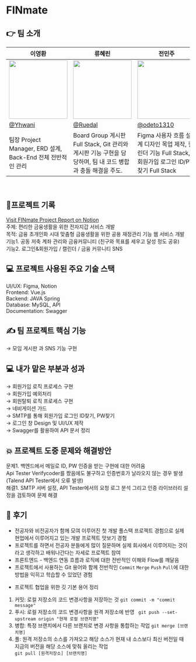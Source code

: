 # FINmate
## 👉 팀 소개

| 이영환 | 류혜린 | 전민주 | 김규현 | 윤지민 | 황근원 |
| --- | --- | --- | --- | --- | --- |
| <img width="160px" src="https://avatars.githubusercontent.com/u/97424144?v=4" /> | <img width="160px" src="https://avatars.githubusercontent.com/u/170384649?v=4" /> | <img width="160px" src="https://avatars.githubusercontent.com/u/170384535?v=4" /> | <img width="160px" src="https://avatars.githubusercontent.com/u/169462726?v=4" /> | <img width="160px" src="https://avatars.githubusercontent.com/u/87742666?v=4" /> | <img width="160px" src="https://avatars.githubusercontent.com/u/99851831?v=4" /> |
| [@Yhwani](https://github.com/Yhwani) | [@Ruedal](https://github.com/Ruedal) | [@odeto1310](https://github.com/odeto1310) | [@kkkyuhyun](https://github.com/kkkyuhyun) | [@yyyygmin](https://github.com/yyyygmin) | [@hwang-won](https://github.com/hwang-won)
|팀장 Project Manager, ERD 설계, Back-End 전체 전반적인 관리 | Board Group 게시판 Full Stack, Git 관리와 게시판 기능 구현을 담당하며, 팀 내 코드 병합과 충돌 해결을 주도.| Figma 사용자 흐름 설계 디자인 목업 제작, 캘린더 기능 Full Stack, 회원가입 로그인 ID/PW 찾기 Full Stack| 아이디어 기획,  네비게이션 가드 및 API 문서화 담당. SMTP를 활용한 인증 기능과 회원탈퇴 로직 구현 | SNS 페이지, Board Group 게시판 Group Page제작 Full Stack | Figma 사용자 흐름 설계 디자인 목업 제작, Front-End 전체 전반적인 관리|
<br />

## 📝프로젝트 기록
<a href="https://telling-columnist-d6b.notion.site/KB-IT-s-Your-Life-5-FINmate-112552d86e818199a40fe993117502ff?pvs=4">Visit FINmate Project Report on Notion</a><br>
주제: 편리한 금융생활을 위한 전자지갑 서비스 개발<br>
목적: 금융 초개인화 시대 맞춤형 금융생활을 위한 공용 재정관리 기능 웹 서비스 개발<br>
기능1. 공동 저축 계좌 관리와 금융커뮤니티 (친구와 목표를 세우고 달성 정도 공유) <br>
기능2. 로그인&회원가입 / 캘린더 / 금융 커뮤니티 SNS <br>

## 💻 프로젝트 사용된 주요 기술 스택 
UI/UX: Figma, Notion <br>
Frontend: Vue.js  <br>
Backend: JAVA Spring <br>
Database: MySQL, API <br>
Documentation: Swagger <br>

## ✍ 팀 프로젝트 핵심 기능
→ 모임 게시판 과 SNS 기능 구현

## 💻 내가 맡은 부분과 성과
→ 회원가입 로직 프로세스 구현<br>
→ 회원가입 예외처리 <br>
→ 회원탈퇴 로직 프로세스 구현 <br>
→ 네비게이션 가드  
→ SMTP를 통해 회원가입 로그인 ID찾기, PW찾기 <br>
→ 로그인 창 Design 및 UI/UX 제작 <br>
→ Swagger를 활용하여 API 문서 정리 

## 💥 프로젝트 도중 문제와 해결방안
문제1. 백엔드에서 메일로 ID, PW 인증을 받는 구현에 대한 어려움 <br>
Api Tester Verifycoder를 짰음에도 불구하고 인증번호가 날라오지 않는 경우 발생(Talend API Tester에서 오류 발생) <br>
해결1. SMTP 서버 설정, API Tester에서의 요청 로그 분석 그리고 인증 라이브러리 설정을 검토하여 문제 해결

## 📌 후기 
- 전공자와 비전공자가 함께 모여 이루어진 첫 개발 풀스택 프로젝트 경험으로 실제 현업에서 이루어지고 있는 개발 프로젝트 맛보기 경험 <br>
- 프로젝트를 하면서 전공자 분들에게 많이 질문하며 실제 회사에서 이루어지는 것이라고 생각하고 배워나간다는 자세로 프로젝트 참여<br>
- 프론트엔드 - 백엔드 연동 흐름과 로직에 대한 전반적인 이해와 Flow를 깨달음 <br>
- 프로젝트에서 사용하는 Git 용어와 함께 전반적인 `Commit` `Merge` `Push` `Pull`에 대한 방법을 익히고 학습할 수 있었던 경험 <br>
* 프로젝트 협업을 위한 깃 기본 용어 정리 <br>
1. 커밋: 로컬 저장소의 코드 변경사항을 저장하는 것
` git commit -m "commit message" `
2. 푸시: 로컬 저장소의 코드 변경사항을 원격 저장소에 반영
` git push --set-upstream origin "현재 로컬 브랜치명"`
3. 병합: 특정 브랜치에서 다른 브랜치로 변경 사항을 통합하는 작업
` git merge [브랜치명] `
4. 풀: 원격 저장소의 소스를 가져오고 해당 소스가 현재 내 소스보다 최신 버전일 때 지금의 버전을 해당 소스에 맞춰 올리는 작업 <br>
` git pull [원격저장소] [브랜치명] `
